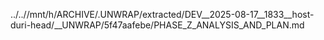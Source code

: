 ../..//mnt/h/ARCHIVE/.UNWRAP/extracted/DEV__2025-08-17__1833__host-duri-head/__UNWRAP/5f47aafebe/PHASE_Z_ANALYSIS_AND_PLAN.md